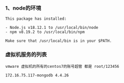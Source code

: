 ### 1、node的环境

```
This package has installed:

- Node.js v18.12.1 to /usr/local/bin/node
- npm v8.19.2 to /usr/local/bin/npm

Make sure that /usr/local/bin is in your $PATH.
```

### 虚拟机服务的列表

```
vmware 虚拟机的所有的centos7的账号超管 都是 root/123456

172.16.75.117-mongodb 4.4.26
```

